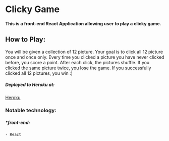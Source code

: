 # Clicky Game

#### This is a front-end React Application allowing user to play a clicky game.

## How to Play:
You will be given a collection of 12 picture. Your goal is to click all 12 picture once and once only. 
Every time you clicked a picture you have never clicked before, you score a point.
After each click, the pictures shuffle.
If you clicked the same picture twice, you lose the game.
If you successfully clicked all 12 pictures, you win :)

##### Deployed to Heroku at:
[Heroku](https://git.heroku.com/whispering-peak-61226.git)

### Notable technology:
##### *front-end:
    - React

